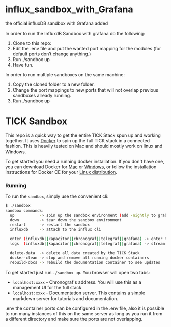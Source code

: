 # influx_sandbox_with_Grafana
the official influxDB sandbox with Grafana added

In order to run the InfluxdB Sandbox with grafana do the following:
1.	Clone to this repo:
2.	Edit the .env file and put the wanted port mapping for the modules (for default ports don’t change anything.)
3.	Run ./sandbox up
4.	Have fun.

In order to run multiple sandboxes on the same machine: 
1.	Copy the cloned folder to a new folder.
2.	Change the port mappings to new ports that will not overlap previous sandboxes already running.
3.	Run ./sandbox up


# TICK Sandbox

This repo is a quick way to get the entire TICK Stack spun up and working together. It uses [Docker](https://www.docker.com/) to spin up the full TICK stack in a connected fashion. This is heavily tested on Mac and should mostly work on linux and Windows.

To get started you need a running docker installation. If you don't have one, you can download Docker for [Mac](https://www.docker.com/docker-mac) or [Windows](https://www.docker.com/docker-windows), or follow the installation instructions for Docker CE for your [Linux distribution](https://docs.docker.com/engine/installation/#server).

### Running 

To run the `sandbox`, simply use the convenient cli:

```bash
$ ./sandbox
sandbox commands:
  up           -> spin up the sandbox environment (add -nightly to grab the latest nightly builds of InfluxDB and Chronograf)
  down         -> tear down the sandbox environment
  restart      -> restart the sandbox
  influxdb     -> attach to the influx cli
  
  enter (influxdb||kapacitor||chronograf||telegraf||grafana) -> enter the specified container
  logs  (influxdb||kapacitor||chronograf||telegraf||grafana) -> stream logs for the specified container
  
  delete-data  -> delete all data created by the TICK Stack
  docker-clean -> stop and remove all running docker containers
  rebuild-docs -> rebuild the documentation container to see updates
```

To get started just run `./sandbox up`. You browser will open two tabs:

- `localhost:xxxx` - Chronograf's address. You will use this as a management UI for the full stack
- `localhost:xxxx` - Documentation server. This contains a simple markdown server for tutorials and documentation.

.env the container ports can be configured in the .env file,
also it is possible to run many instances of this on the same server as long as you run it from a different directory and make sure the ports are not overlapping.
